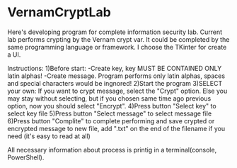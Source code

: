# VernamCryptLab
Here's developing program for complete information security lab. Current lab performs crypting by the Vernam crypt var. It could be completed by the same programming language or framework.
I choose the TKinter for create a UI. 

Instructions:
  1)Before start:
    -Create key, key MUST BE CONTAINED ONLY latin alphas!
    -Create message. Program performs only latin alphas, spaces and special characters would be ingnored!
  2)Start the program
  3)SELECT your own:
    If you want to crypt message, select the "Crypt" option.
    Else you may stay without selecting, but if you chosen same time ago previous option, now you should select "Encrypt".
  4)Press button "Select key" to select key file
  5)Press button "Select message" to select message file
  6)Press button "Complite" to complete performing and save crypted or encrypted message to new file, add ".txt" on the end of the filename if you need (it's easy to read at all)
  
All necessary information about process is printig in a terminal(console, PowerShell).

